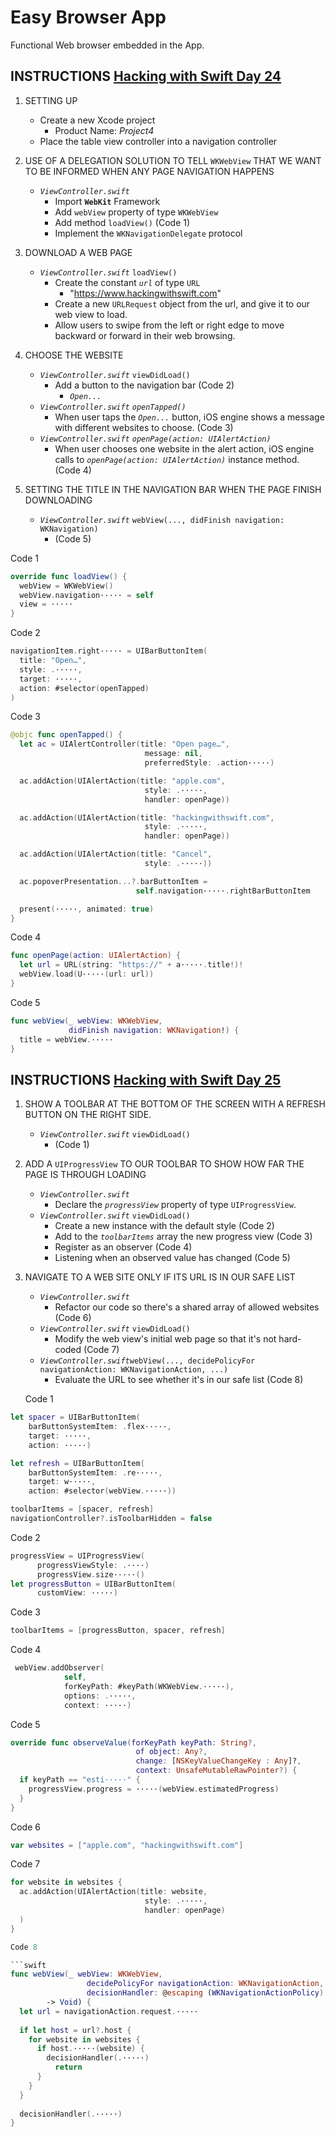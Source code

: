 # Easy Browser App

Functional Web browser embedded in the App.

## INSTRUCTIONS [Hacking with Swift Day 24](https://www.hackingwithswift.com/100/24)

1. SETTING UP
   - Create a new Xcode project
     - Product Name: _Project4_
   - Place the table view controller into a navigation controller

2. USE OF A DELEGATION SOLUTION TO TELL `WKWebView` THAT WE WANT TO BE INFORMED WHEN ANY PAGE NAVIGATION HAPPENS
   - _`ViewController.swift`_
     - Import **`WebKit`** Framework
     - Add `webView` property of type `WKWebView`
     - Add method `loadView()` (Code 1)
     - Implement the `WKNavigationDelegate` protocol

3. DOWNLOAD A WEB PAGE
   - _`ViewController.swift`_ `loadView()`
     - Create the constant _`url`_ of type `URL`
       - "https://www.hackingwithswift.com"
     - Create a new `URLRequest` object from the url, and give it to our web view to load.
     - Allow users to swipe from the left or right edge to move backward or forward in their web browsing.
       
4. CHOOSE THE WEBSITE
   - _`ViewController.swift`_ `viewDidLoad()`
     - Add a button to the navigation bar (Code 2)
       - _`Open...`_
   - _`ViewController.swift`_ _`openTapped()`_
     - When user taps the _`Open...`_ button, iOS engine shows a message with different websites to choose. (Code 3)
   - _`ViewController.swift`_ _`openPage(action: UIAlertAction)`_
     - When user chooses one website in the alert action, iOS engine calls to _`openPage(action: UIAlertAction)`_ instance method. (Code 4)
5. SETTING THE TITLE IN THE NAVIGATION BAR WHEN THE PAGE FINISH DOWNLOADING
   - _`ViewController.swift`_ `webView(..., didFinish navigation: WKNavigation)`
     - (Code 5) 

Code 1

```swift
override func loadView() {
  webView = WKWebView()
  webView.navigation····· = self
  view = ·····
}
```

Code 2

```swift
navigationItem.right····· = UIBarButtonItem(
  title: "Open…", 
  style: .·····, 
  target: ·····, 
  action: #selector(openTapped)
)
```

Code 3

```swift
@objc func openTapped() {
  let ac = UIAlertController(title: "Open page…",
                              message: nil,
                              preferredStyle: .action·····)

  ac.addAction(UIAlertAction(title: "apple.com", 
                              style: .·····, 
                              handler: openPage))

  ac.addAction(UIAlertAction(title: "hackingwithswift.com", 
                              style: .·····, 
                              handler: openPage))

  ac.addAction(UIAlertAction(title: "Cancel", 
                              style: .·····))

  ac.popoverPresentation...?.barButtonItem = 
                            self.navigation·····.rightBarButtonItem

  present(·····, animated: true)
}
```

Code 4

```swift
func openPage(action: UIAlertAction) {
  let url = URL(string: "https://" + a·····.title!)!
  webView.load(U·····(url: url))
}
```

Code 5

```swift
func webView(_ webView: WKWebView,
             didFinish navigation: WKNavigation!) {
  title = webView.·····
}
```

## INSTRUCTIONS [Hacking with Swift Day 25](https://www.hackingwithswift.com/100/25)

1. SHOW A TOOLBAR AT THE BOTTOM OF THE SCREEN WITH A REFRESH BUTTON ON THE RIGHT SIDE.
   - _`ViewController.swift`_ `viewDidLoad()`
     - (Code 1)
2. ADD A `UIProgressView` TO OUR TOOLBAR TO SHOW HOW FAR THE PAGE IS THROUGH LOADING
   - _`ViewController.swift`_
     - Declare the _`progressView`_ property of type `UIProgressView`.
   - _`ViewController.swift`_ `viewDidLoad()`  
     - Create a new instance with the default style (Code 2)
     - Add to the _`toolbarItems`_ array the new progress view (Code 3)
     - Register as an observer (Code 4)
     - Listening when an observed value has changed (Code 5)
3. NAVIGATE TO A WEB SITE ONLY IF ITS URL IS IN OUR SAFE LIST
   - _`ViewController.swift`_
     - Refactor our code so there's a shared array of allowed websites (Code 6)
   - _`ViewController.swift`_ `viewDidLoad()`
     - Modify the web view's initial web page so that it's not hard-coded (Code 7)
   - _`ViewController.swift`_`webView(..., decidePolicyFor navigationAction: WKNavigationAction, ...)`
     - Evaluate the URL to see whether it's in our safe list (Code 8)
 
   Code 1

```swift
let spacer = UIBarButtonItem(
    barButtonSystemItem: .flex·····, 
    target: ·····,
    action: ·····)

let refresh = UIBarButtonItem(
    barButtonSystemItem: .re·····, 
    target: w·····, 
    action: #selector(webView.·····))

toolbarItems = [spacer, refresh]
navigationController?.isToolbarHidden = false
```

Code 2

```swift
progressView = UIProgressView(
      progressViewStyle: .····)
      progressView.size·····()
let progressButton = UIBarButtonItem(
      customView: ·····)
```

Code 3

```swift
toolbarItems = [progressButton, spacer, refresh]
```

Code 4

```swift
 webView.addObserver(
            self,
            forKeyPath: #keyPath(WKWebView.·····),
            options: .·····,
            context: ·····)
```

Code 5

```swift
override func observeValue(forKeyPath keyPath: String?,
                            of object: Any?,
                            change: [NSKeyValueChangeKey : Any]?,
                            context: UnsafeMutableRawPointer?) {
  if keyPath == "esti·····" {
    progressView.progress = ·····(webView.estimatedProgress)
  }
}
```

Code 6

```swift
var websites = ["apple.com", "hackingwithswift.com"]
```

Code 7

```swift
for website in websites {
  ac.addAction(UIAlertAction(title: website,
                              style: .·····,
                              handler: openPage)
  )
}

Code 8

```swift
func webView(_ webView: WKWebView,
                 decidePolicyFor navigationAction: WKNavigationAction,
                 decisionHandler: @escaping (WKNavigationActionPolicy)
        -> Void) {
  let url = navigationAction.request.·····
        
  if let host = url?.host {
    for website in websites {
      if host.·····(website) {
        decisionHandler(.·····)
          return
      }
    }
  }
        
  decisionHandler(.·····)
}
```